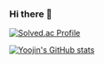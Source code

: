 ### Hi there 👋

<!--
**yoojincha/yoojincha** is a ✨ _special_ ✨ repository because its `README.md` (this file) appears on your GitHub profile.

Here are some ideas to get you started:

- 🔭 I’m currently working on ...
- 🌱 I’m currently learning ...
- 👯 I’m looking to collaborate on ...
- 🤔 I’m looking for help with ...
- 💬 Ask me about ...
- 📫 How to reach me: ...
- 😄 Pronouns: ...
- ⚡ Fun fact: ...
-->

[![Solved.ac Profile](http://mazassumnida.wtf/api/v2/generate_badge?boj=dbwlsanes)](https://solved.ac/dbwlsanes/)


[![Yoojin's GitHub stats](https://github-readme-stats.vercel.app/api?username=yoojincha)](https://github.com/yoojincha/github-readme-stats)
